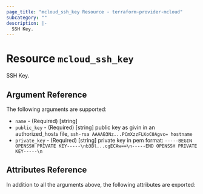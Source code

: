 ```yaml
---
page_title: "mcloud_ssh_key Resource - terraform-provider-mcloud"
subcategory: ""
description: |-
  SSH Key.
---
```


# Resource `mcloud_ssh_key`

SSH Key.



## Argument Reference

The following arguments are supported:

- `name` - (Required) [string]  
- `public_key` - (Required) [string] public key as givin in an authorized_hosts file, `ssh-rsa AAAAB3Nz...PCmXzzFLKoC0Agvc= hostname` 
- `private_key` - (Required) [string] private key in pem format: `-----BEGIN OPENSSH PRIVATE KEY-----\nb3Bl...cgECAw==\n-----END OPENSSH PRIVATE KEY-----\n` 

## Attributes Reference

In addition to all the arguments above, the following attributes are exported:

